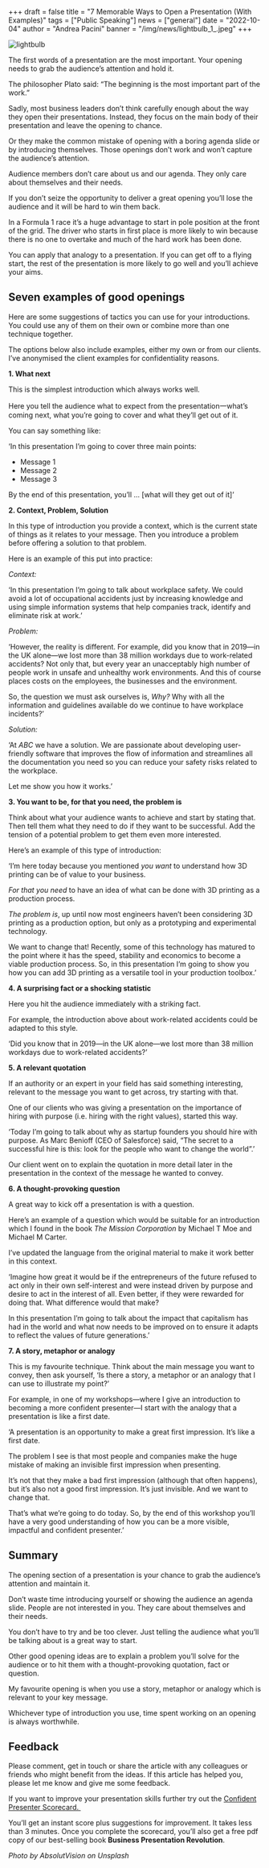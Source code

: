 +++
draft = false
title = "7 Memorable Ways to Open a Presentation (With Examples)"
tags = ["Public Speaking"]
news = ["general"]
date = "2022-10-04"
author = "Andrea Pacini"
banner = "/img/news/lightbulb_1_.jpeg"
+++
<!--StartFragment-->

![lightbulb](/img/news/lightbulb_16-9.jpeg)

The first words of a presentation are the most important. Your opening needs to grab the audience’s attention and hold it.

The philosopher Plato said: “The beginning is the most important part of the work.”

Sadly, most business leaders don’t think carefully enough about the way they open their presentations. Instead, they focus on the main body of their presentation and leave the opening to chance.

Or they make the common mistake of opening with a boring agenda slide or by introducing themselves. Those openings don’t work and won’t capture the audience’s attention.

Audience members don’t care about us and our agenda. They only care about themselves and their needs. 

If you don’t seize the opportunity to deliver a great opening you’ll lose the audience and it will be hard to win them back.

In a Formula 1 race it’s a huge advantage to start in pole position at the front of the grid. The driver who starts in first place is more likely to win because there is no one to overtake and much of the hard work has been done.

You can apply that analogy to a presentation. If you can get off to a flying start, the rest of the presentation is more likely to go well and you’ll achieve your aims.

## Seven examples of good openings 

Here are some suggestions of tactics you can use for your introductions. You could use any of them on their own or combine more than one technique together.

The options below also include examples, either my own or from our clients. I’ve anonymised the client examples for confidentiality reasons. 

**1. What next** 

This is the simplest introduction which always works well. 

Here you tell the audience what to expect from the presentation一what’s coming next, what you’re going to cover and what they’ll get out of it.

You can say something like:

‘In this presentation I’m going to cover three main points: 

* Message 1
* Message 2 
* Message 3

By the end of this presentation, you’ll ... \[what will they get out of it]’

**2. Context, Problem, Solution**

In this type of introduction you provide a context, which is the current state of things as it relates to your message. Then you introduce a problem before offering a solution to that problem.

Here is an example of this put into practice:

*Context:* 

‘In this presentation I’m going to talk about workplace safety. We could avoid a lot of occupational accidents just by increasing knowledge and using simple information systems that help companies track, identify and eliminate risk at work.’

*Problem:* 

‘However, the reality is different. For example, did you know that in 2019—in the UK alone—we lost more than 38 million workdays due to work-related accidents? Not only that, but every year an unacceptably high number of people work in unsafe and unhealthy work environments. And this of course places costs on the employees, the businesses and the environment.

So, the question we must ask ourselves is, *Why?* Why with all the information and guidelines available do we continue to have workplace incidents?’

*Solution:*

‘At *ABC* we have a solution. We are passionate about developing user-friendly software that improves the flow of information and streamlines all the documentation you need so you can reduce your safety risks related to the workplace. 

Let me show you how it works.’

**3. You want to be, for that you need, the problem is**

Think about what your audience wants to achieve and start by stating that. Then tell them what they need to do if they want to be successful. Add the tension of a potential problem to get them even more interested.

Here’s an example of this type of introduction:

‘I’m here today because you mentioned *you want* to understand how 3D printing can be of value to your business. 

*For that you need* to have an idea of what can be done with 3D printing as a production process. 

*The problem is*, up until now most engineers haven’t been considering 3D printing as a production option, but only as a prototyping and experimental technology.

We want to change that! Recently, some of this technology has matured to the point where it has the speed, stability and economics to become a viable production process. So, in this presentation I’m going to show you how you can add 3D printing as a versatile tool in your production toolbox.’

**4. A surprising fact or a shocking statistic** 

Here you hit the audience immediately with a striking fact.

For example, the introduction above about work-related accidents could be adapted to this style.

‘Did you know that in 2019—in the UK alone—we lost more than 38 million workdays due to work-related accidents?’

**5. A relevant quotation** 

If an authority or an expert in your field has said something interesting, relevant to the message you want to get across, try starting with that.

One of our clients who was giving a presentation on the importance of hiring with purpose (i.e. hiring with the right values), started this way.

‘Today I’m going to talk about why as startup founders you should hire with purpose. As Marc Benioff (CEO of Salesforce) said, “The secret to a successful hire is this: look for the people who want to change the world”.’

Our client went on to explain the quotation in more detail later in the presentation in the context of the message he wanted to convey. 

**6. A thought-provoking question** 

A great way to kick off a presentation is with a question. 

Here’s an example of a question which would be suitable for an introduction which I found in the book *The Mission Corporation* by Michael T Moe and Michael M Carter.

I’ve updated the language from the original material to make it work better in this context.

‘Imagine how great it would be if the entrepreneurs of the future refused to act only in their own self-interest and were instead driven by purpose and desire to act in the interest of all. Even better, if they were rewarded for doing that. What difference would that make?

In this presentation I’m going to talk about the impact that capitalism has had in the world and what now needs to be improved on to ensure it adapts to reflect the values of future generations.’ 

**7. A story, metaphor or analogy**  

This is my favourite technique. Think about the main message you want to convey, then ask yourself, ‘Is there a story, a metaphor or an analogy that I can use to illustrate my point?’

For example, in one of my workshops—where I give an introduction to becoming a more confident presenter—I start with the analogy that a presentation is like a first date.

‘A presentation is an opportunity to make a great first impression. It’s like a first date. 

The problem I see is that most people and companies make the huge mistake of making an invisible first impression when presenting.

It’s not that they make a bad first impression (although that often happens), but it’s also not a good first impression. It’s just invisible. And we want to change that. 

That’s what we’re going to do today. So, by the end of this workshop you’ll have a very good understanding of how you can be a more visible, impactful and confident presenter.’

## Summary

The opening section of a presentation is your chance to grab the audience’s attention and maintain it.

Don’t waste time introducing yourself or showing the audience an agenda slide. People are not interested in you. They care about themselves and their needs.

You don’t have to try and be too clever. Just telling the audience what you’ll be talking about is a great way to start.

Other good opening ideas are to explain a problem you’ll solve for the audience or to hit them with a thought-provoking quotation, fact or question.

My favourite opening is when you use a story, metaphor or analogy which is relevant to your key message.

Whichever type of introduction you use, time spent working on an opening is always worthwhile.

## Feedback

Please comment, get in touch or share the article with any colleagues or friends who might benefit from the ideas. If this article has helped you, please let me know and give me some feedback.

If you want to improve your presentation skills further try out the [Confident Presenter Scorecard. ](https://presentationscorecard.scoreapp.com/)

You’ll get an instant score plus suggestions for improvement. It takes less than 3 minutes. Once you complete the scorecard, you’ll also get a free pdf copy of our best-selling book **Business Presentation Revolution**.

*Photo by AbsolutVision on Unsplash*

<!--EndFragment-->